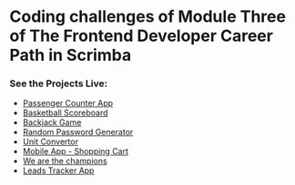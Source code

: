 # Coding challenges of Module Three of The Frontend Developer Career Path in Scrimba

### See the Projects Live:
<ul>
  <li><a  href="https://65fdb5e7430d3e2d54cca24f--sweet-gaufre-ea9f39.netlify.app/">Passenger Counter App</a></li>
  <li><a  href="https://dancing-dusk-ff1cd3.netlify.app/">Basketball Scoreboard</a></li>
  <li><a  href="https://gregarious-longma-fc73bf.netlify.app/">Backjack Game</a></li>
  <li><a  href="https://random-password-generator-by-s4ch1.netlify.app/">Random Password Generator</a></li>
  <li><a  href="https://unit-convertor-by-s4ch1.netlify.app/">Unit Convertor</a></li>
  <li><a  href="https://shopping-cart-made-by-s4ch1.netlify.app/">Mobile App - Shopping Cart</a></li>
  <li><a  href="https://665c8675c9ce7a5c05fe7a6d--splendid-cajeta-d7def1.netlify.app/">We are the champions</a></li>
  <li><a href="https://leads-tracker-by-s4ch1.netlify.app/">Leads Tracker App</a></li>
</ul>
